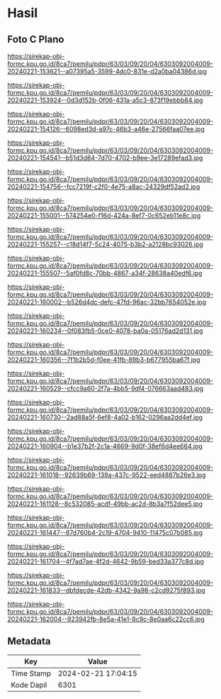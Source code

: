 # Hasil

## Foto C Plano

https://sirekap-obj-formc.kpu.go.id/8ca7/pemilu/pdpr/63/03/09/20/04/6303092004009-20240221-153621--a07395a5-3599-4dc0-831e-d2a0ba04386d.jpg

https://sirekap-obj-formc.kpu.go.id/8ca7/pemilu/pdpr/63/03/09/20/04/6303092004009-20240221-153924--0d3d152b-0f06-431a-a5c3-873f19ebbb84.jpg

https://sirekap-obj-formc.kpu.go.id/8ca7/pemilu/pdpr/63/03/09/20/04/6303092004009-20240221-154126--6098ed3d-a97c-46b3-a46e-27566faa07ee.jpg

https://sirekap-obj-formc.kpu.go.id/8ca7/pemilu/pdpr/63/03/09/20/04/6303092004009-20240221-154541--b51d3d84-7d70-4702-b9ee-3e17289efad3.jpg

https://sirekap-obj-formc.kpu.go.id/8ca7/pemilu/pdpr/63/03/09/20/04/6303092004009-20240221-154756--fcc7219f-c2f0-4e75-a8ac-24329df52ad2.jpg

https://sirekap-obj-formc.kpu.go.id/8ca7/pemilu/pdpr/63/03/09/20/04/6303092004009-20240221-155001--574254e0-f16d-424a-8ef7-0c652eb11e8c.jpg

https://sirekap-obj-formc.kpu.go.id/8ca7/pemilu/pdpr/63/03/09/20/04/6303092004009-20240221-155257--c18d14f7-5c24-4075-b3b2-a2128bc93026.jpg

https://sirekap-obj-formc.kpu.go.id/8ca7/pemilu/pdpr/63/03/09/20/04/6303092004009-20240221-155507--5af0fd8c-70bb-4867-a34f-28638a40edf6.jpg

https://sirekap-obj-formc.kpu.go.id/8ca7/pemilu/pdpr/63/03/09/20/04/6303092004009-20240221-160002--b526d4dc-defc-47fd-96ac-32bb7654052e.jpg

https://sirekap-obj-formc.kpu.go.id/8ca7/pemilu/pdpr/63/03/09/20/04/6303092004009-20240221-160234--0f083fb5-0ce0-4078-ba0a-05176ad2d131.jpg

https://sirekap-obj-formc.kpu.go.id/8ca7/pemilu/pdpr/63/03/09/20/04/6303092004009-20240221-160356--7f1b2b5d-f0ee-41fb-89b3-b677955ba67f.jpg

https://sirekap-obj-formc.kpu.go.id/8ca7/pemilu/pdpr/63/03/09/20/04/6303092004009-20240221-160529--cfcc9a60-2f7a-4bb5-9df4-076663aad483.jpg

https://sirekap-obj-formc.kpu.go.id/8ca7/pemilu/pdpr/63/03/09/20/04/6303092004009-20240221-160730--2ad88a5f-6ef8-4a02-b162-0296aa2dd4ef.jpg

https://sirekap-obj-formc.kpu.go.id/8ca7/pemilu/pdpr/63/03/09/20/04/6303092004009-20240221-160904--b1e37b2f-2c1a-4669-9d0f-38ef6d4ee664.jpg

https://sirekap-obj-formc.kpu.go.id/8ca7/pemilu/pdpr/63/03/09/20/04/6303092004009-20240221-161018--92639b69-139a-437c-9522-eed4887b26e3.jpg

https://sirekap-obj-formc.kpu.go.id/8ca7/pemilu/pdpr/63/03/09/20/04/6303092004009-20240221-161128--8c532085-acdf-49bb-ac2d-8b3a7f52dee5.jpg

https://sirekap-obj-formc.kpu.go.id/8ca7/pemilu/pdpr/63/03/09/20/04/6303092004009-20240221-161447--87d760b4-2c19-4704-9410-11475c07b085.jpg

https://sirekap-obj-formc.kpu.go.id/8ca7/pemilu/pdpr/63/03/09/20/04/6303092004009-20240221-161704--4f7ad7ae-4f2d-4642-9b59-bed33a377c8d.jpg

https://sirekap-obj-formc.kpu.go.id/8ca7/pemilu/pdpr/63/03/09/20/04/6303092004009-20240221-161833--dbfdecde-42db-4342-9a98-c2cd9275f893.jpg

https://sirekap-obj-formc.kpu.go.id/8ca7/pemilu/pdpr/63/03/09/20/04/6303092004009-20240221-162004--923942fb-8e5a-41e1-8c9c-8e0aa6c22cc6.jpg


## Metadata

| Key        | Value               |
| ---------- | ------------------- |
| Time Stamp | 2024-02-21 17:04:15 |
| Kode Dapil | 6301                |




